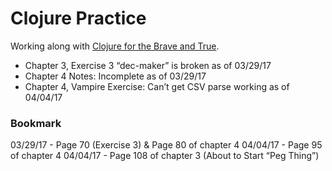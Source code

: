 # Clojure Practice

Working along with [Clojure for the Brave and True](http://www.braveclojure.com/).

- Chapter 3, Exercise 3 “dec-maker” is broken as of 03/29/17
- Chapter 4 Notes: Incomplete as of 03/29/17
- Chapter 4, Vampire Exercise: Can’t get CSV parse working as of 04/04/17

### Bookmark
03/29/17 - Page 70 (Exercise 3) & Page 80 of chapter 4
04/04/17 - Page 95 of chapter 4
04/04/17 - Page 108 of chapter 3 (About to Start “Peg Thing”)
